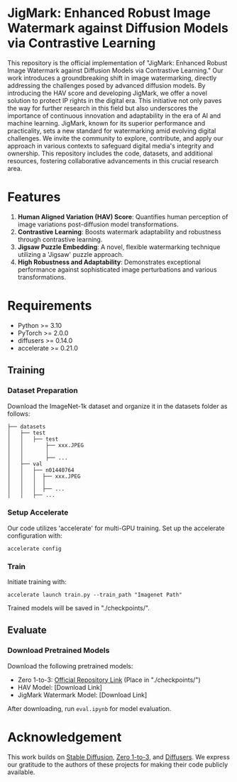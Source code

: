 # JigMark: Enhanced Robust Image Watermark against Diffusion Models via Contrastive Learning

This repository is the official implementation of "JigMark: Enhanced Robust Image Watermark against Diffusion Models via Contrastive Learning." Our work introduces a groundbreaking shift in image watermarking, directly addressing the challenges posed by advanced diffusion models. By introducing the HAV score and developing JigMark, we offer a novel solution to protect IP rights in the digital era. This initiative not only paves the way for further research in this field but also underscores the importance of continuous innovation and adaptability in the era of AI and machine learning. JigMark, known for its superior performance and practicality, sets a new standard for watermarking amid evolving digital challenges. We invite the community to explore, contribute, and apply our approach in various contexts to safeguard digital media's integrity and ownership. This repository includes the code, datasets, and additional resources, fostering collaborative advancements in this crucial research area.

# Features
1. **Human Aligned Variation (HAV) Score**: Quantifies human perception of image variations post-diffusion model transformations.
2. **Contrastive Learning**: Boosts watermark adaptability and robustness through contrastive learning.
3. **Jigsaw Puzzle Embedding**: A novel, flexible watermarking technique utilizing a 'Jigsaw' puzzle approach.
4. **High Robustness and Adaptability**: Demonstrates exceptional performance against sophisticated image perturbations and various transformations.

# Requirements
+ Python >= 3.10
+ PyTorch >= 2.0.0
+ diffusers >= 0.14.0
+ accelerate >= 0.21.0

## Training
### Dataset Preparation
Download the ImageNet-1k dataset and organize it in the datasets folder as follows:


```
├── datasets
│   ├── test
│   │   ├── test
│   │       ├── xxx.JPEG
│   │       │
│   │       ├── ...
│   ├── val
│   │   ├── n01440764
│   │   │  ├── xxx.JPEG
│   │   │  │
│   │   │  ├── ...
│   │   ├── ...
```


### Setup Accelerate
Our code utilizes 'accelerate' for multi-GPU training. Set up the accelerate configuration with:

```
accelerate config
```


### Train
Initiate training with:

```
accelerate launch train.py --train_path "Imagenet Path"
```
Trained models will be saved in "./checkpoints/".

## Evaluate

### Download Pretrained Models
Download the following pretrained models:
- Zero 1-to-3: [Official Repository Link](https://cv.cs.columbia.edu/zero123/assets/10500.ckpt) (Place in "./checkpoints/")
- HAV Model: [Download Link]
- JigMark Watermark Model: [Download Link]

After downloading, run `eval.ipynb` for model evaluation.

# Acknowledgement
This work builds on [Stable Diffusion](https://github.com/CompVis/stable-diffusion), [Zero 1-to-3](https://github.com/cvlab-columbia/zero123), and [Diffusers](https://huggingface.co/docs/diffusers/index). We express our gratitude to the authors of these projects for making their code publicly available.
